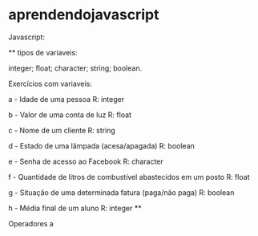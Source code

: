 # aprendendojavascript

Javascript:

** tipos de variaveis:

integer;
float;
character;
string;
boolean.

Exercícios com variaveis:

a - Idade de uma pessoa
R: integer

b - Valor de uma conta de luz
R: float

c - Nome de um cliente
R: string

d - Estado de uma lâmpada (acesa/apagada)
R: boolean

e - Senha de acesso ao Facebook
R: character

f - Quantidade de litros de combustível abastecidos em um posto
R: float

g - Situação de uma determinada fatura (paga/não paga)
R: boolean

h - Média final de um aluno
R: integer **

Operadores a
